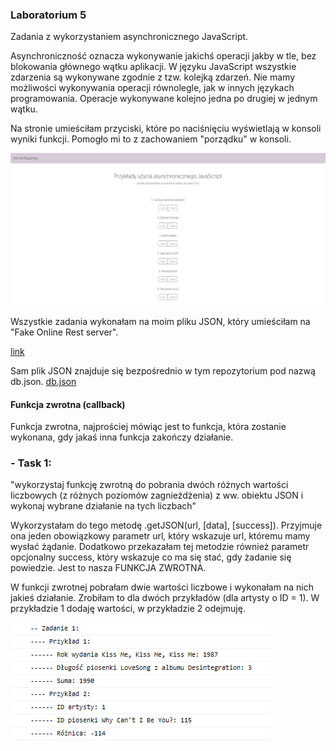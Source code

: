 ### Laboratorium 5
Zadania z wykorzystaniem asynchronicznego JavaScript.

Asynchroniczność oznacza wykonywanie jakichś operacji jakby w tle, bez blokowania głównego wątku aplikacji. W języku JavaScript wszystkie zdarzenia są wykonywane zgodnie
z tzw. kolejką zdarzeń. Nie mamy możliwości wykonywania operacji równolegle, jak w innych językach programowania. Operacje wykonywane kolejno jedna po drugiej w jednym wątku.

Na stronie umieściłam przyciski, które po naciśnięciu wyświetlają w konsoli wyniki funkcji. Pomogło mi to z zachowaniem "porządku" w konsoli.

![1](https://github.com/kamilanagorska/projektowanie-serwisow-www-nagorska-185ic/blob/main/Laboratorium5/images/1.png?raw=true)

Wszystkie zadania wykonałam na moim pliku JSON, który umieściłam na "Fake Online Rest server".

[link](https://my-json-server.typicode.com/kamilanagorska/projektowanie-serwisow-www-nagorska-185ic/)

Sam plik JSON znajduje się bezpośrednio w tym repozytorium pod nazwą db.json. [db.json](https://github.com/kamilanagorska/projektowanie-serwisow-www-nagorska-185ic/blob/main/db.json)

#### Funkcja zwrotna (callback)
Funkcja zwrotna, najprościej mówiąc jest to funkcja, która zostanie wykonana, gdy jakaś inna funkcja zakończy działanie. 
### - Task 1:
  "wykorzystaj funkcję zwrotną do pobrania dwóch różnych wartości liczbowych (z różnych poziomów zagnieżdżenia) z ww. obiektu JSON i wykonaj wybrane działanie na tych liczbach"

  Wykorzystałam do tego metodę .getJSON(url, [data], [success]). Przyjmuje ona jeden obowiązkowy parametr url, który wskazuje url, któremu mamy wysłać żądanie. Dodatkowo przekazałam tej metodzie również parametr opcjonalny success, który wskazuje co ma się stać, gdy żadanie się powiedzie. Jest to nasza FUNKCJA ZWROTNA.

  W funkcji zwrotnej pobrałam dwie wartości liczbowe i wykonałam na nich jakieś działanie. Zrobiłam to dla dwóch przykładów (dla artysty o ID = 1). W przykładzie 1 dodaję wartości, w przykładzie 2 odejmuję.

  ![2](https://github.com/kamilanagorska/projektowanie-serwisow-www-nagorska-185ic/blob/main/Laboratorium5/images/2.png?raw=true)
